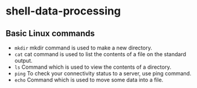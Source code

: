 # shell-data-processing
## Basic Linux commands
- ``` mkdir ``` mkdir command is used to make a new directory.
- ``` cat ``` cat command is used to list the contents of a file on the standard output.
- ``` ls ``` Command which is used to view the contents of a directory.
- ``` ping ``` To check your connectivity status to a server, use ping command.
- ``` echo ``` Command which is used to move some data into a file.
